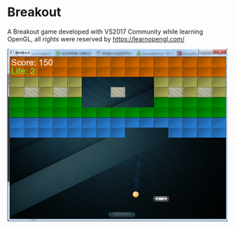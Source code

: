 # Breakout
A Breakout game developed with VS2017 Community  while learning OpenGL, all rights were reserved by https://learnopengl.com/

![image](https://github.com/jerry-zeng/Breakout/blob/master/screen_shot_1.png)